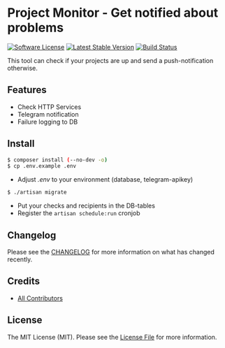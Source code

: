 # Project Monitor - Get notified about problems

[![Software License][ico-license]](LICENSE.md)
[![Latest Stable Version][ico-githubversion]][link-releases]
[![Build Status][ico-build]][link-build]

This tool can check if your projects are up and send a push-notification otherwise.

## Features

* Check HTTP Services
* Telegram notification
* Failure logging to DB

## Install

``` bash
$ composer install (--no-dev -o)
$ cp .env.example .env
```
* Adjust *.env* to your environment (database, telegram-apikey)
``` bash
$ ./artisan migrate
```
* Put your checks and recipients in the DB-tables
* Register the `artisan schedule:run` cronjob

## Changelog

Please see the [CHANGELOG](CHANGELOG.md) for more information on what has changed recently.

## Credits

- [All Contributors][link-contributors]

## License

The MIT License (MIT). Please see the [License File](LICENSE.md) for more information.

[ico-license]: https://img.shields.io/badge/license-MIT-brightgreen.svg?style=flat-square
[ico-githubversion]: https://badge.fury.io/gh/kronthto%2Fproject-monitor.svg
[ico-build]: https://travis-ci.org/kronthto/project-monitor.svg?branch=master

[link-releases]: https://github.com/kronthto/project-monitor/releases
[link-contributors]: ../../contributors
[link-build]: https://travis-ci.org/kronthto/project-monitor
